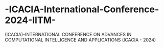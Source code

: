 # -ICACIA-International-Conference-2024-IITM-
(ICACIA)-INTERNATIONAL CONFERENCE ON ADVANCES IN COMPUTATIONAL INTELLIGENCE AND APPLICATIONS (ICACIA - 2024)
